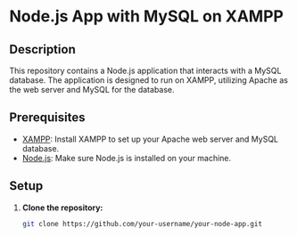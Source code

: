 # Node.js App with MySQL on XAMPP

## Description

This repository contains a Node.js application that interacts with a MySQL database. The application is designed to run on XAMPP, utilizing Apache as the web server and MySQL for the database.

## Prerequisites

- [XAMPP](https://www.apachefriends.org/index.html): Install XAMPP to set up your Apache web server and MySQL database.
- [Node.js](https://nodejs.org/): Make sure Node.js is installed on your machine.

## Setup

1. **Clone the repository:**

   ```bash
   git clone https://github.com/your-username/your-node-app.git
